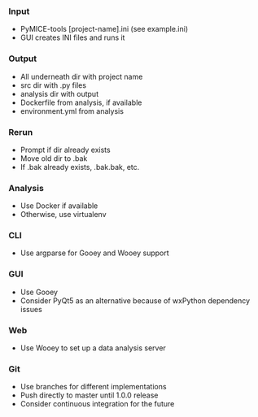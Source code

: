 <!---
    This file is part of pymice-analyzer.
    Copyright (C) 2018  Emir Turkes

    This program is free software: you can redistribute it and/or modify
    it under the terms of the GNU General Public License as published by
    the Free Software Foundation, either version 3 of the License, or
    (at your option) any later version.

    This program is distributed in the hope that it will be useful,
    but WITHOUT ANY WARRANTY; without even the implied warranty of
    MERCHANTABILITY or FITNESS FOR A PARTICULAR PURPOSE.  See the
    GNU General Public License for more details.

    You should have received a copy of the GNU General Public License
    along with this program.  If not, see <http://www.gnu.org/licenses/>.

    Emir Turkes can be contacted at eturkes@bu.edu
-->

### Input
* PyMICE-tools [project-name].ini (see example.ini)
* GUI creates INI files and runs it

### Output
* All underneath dir with project name
* src dir with .py files
* analysis dir with output
* Dockerfile from analysis, if available
* environment.yml from analysis

### Rerun
* Prompt if dir already exists
* Move old dir to .bak
* If .bak already exists, .bak.bak, etc.

### Analysis
* Use Docker if available
* Otherwise, use virtualenv

### CLI
* Use argparse for Gooey and Wooey support

### GUI
* Use Gooey
* Consider PyQt5 as an alternative because of wxPython dependency issues

### Web
* Use Wooey to set up a data analysis server

### Git
* Use branches for different implementations
* Push directly to master until 1.0.0 release
* Consider continuous integration for the future
